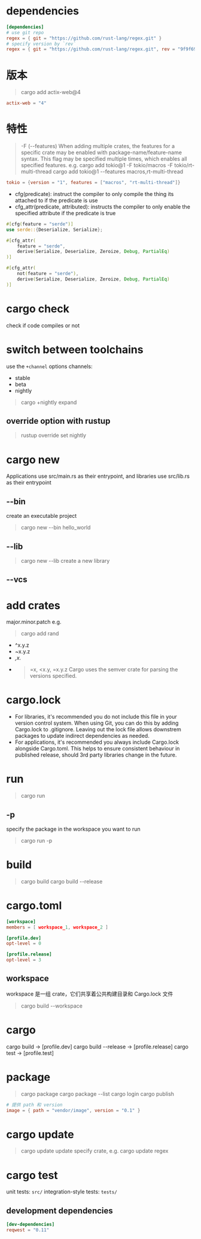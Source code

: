 # dependencies
```toml
[dependencies]
# use git repo
regex = { git = "https://github.com/rust-lang/regex.git" }
# specify version by `rev`
regex = { git = "https://github.com/rust-lang/regex.git", rev = "9f9f693" }
```

# 版本
> cargo add actix-web@4
```toml
actix-web = "4"
```

# 特性
> -F    (--features)
When adding multiple crates, the features for a specific crate may be 
enabled with package-name/feature-name syntax. This flag may be specified 
multiple times, which enables all specified features.
e.g.
> cargo add tokio@1 -F tokio/macros -F tokio/rt-multi-thread
> cargo add tokio@1 --features macros,rt-multi-thread
```toml
tokio = {version = "1", features = ["macros", "rt-multi-thread"]}
```
- cfg(predicate): instruct the compiler to only compile the thing its attached
  to if the predicate is use
- cfg_attr(predicate, attributed): instructs the compiler to only enable the
  specified attribute if the predicate is true
```rust
#[cfg(feature = "serde")]
use serde::{Deserialize, Serialize};

#[cfg_attr(
    feature = "serde",
    derive(Serialize, Deserialize, Zeroize, Debug, PartialEq)
)]

#[cfg_attr(
    not(feature = "serde"),
    derive(Serialize, Deserialize, Zeroize, Debug, PartialEq)
)]
```

# cargo check
check if code compiles or not


# switch between toolchains
use the `+channel` options
channels:
- stable
- beta
- nightly
> cargo +nightly expand
## override option with rustup
> rustup override set nightly

# cargo new
Applications use src/main.rs as their entrypoint, and libraries use src/lib.rs
as their entrypoint
## --bin
create an executable project
> cargo new --bin hello_world
## --lib
> cargo new --lib
create a new library
## --vcs

# add crates
major.minor.patch
e.g.
> cargo add rand
- ^x.y.z
- ~x.y.z
- *,x.*
- >=x, <x.y, =x.y.z
Cargo uses the semver crate for parsing the versions specified.

# cargo.lock
- For libraries, it's recommended you do not include this file in your version
  control system. When using Git, you can do this by adding Cargo.lock to 
  .gitignore. Leaving out the lock file allows downstrem packages to update
  indirect dependencies as needed.
- For applications, it's recommended you always include Cargo.lock alongside 
  Cargo.toml. This helps to ensure consistent behaviour in published release,
  should 3rd party libraries change in the future.

# run
> cargo run
## -p 
specify the package in the workspace you want to run
> cargo run -p


# build
> cargo build
> cargo build --release

# cargo.toml
```toml
[workspace]
members = [ workspace_1, workspace_2 ]

[profile.dev]
opt-level = 0

[profile.release]
opt-level = 3
```
## workspace
workspace 是一组 crate，它们共享着公共构建目录和 Cargo.lock 文件
> cargo build --workspace

# cargo
cargo build -> [profile.dev]
cargo build --release -> [profile.release]
cargo test -> [profile.test]

# package
> cargo package
> cargo package --list
> cargo login
> cargo publish
```toml
# 提供 path 和 version
image = { path = "vendor/image", version = "0.1" }
```

# cargo update
> cargo update
update specify crate, e.g.
> cargo update regex

# cargo test
unit tests: `src/`
integration-style tests: `tests/`
## development dependencies
```toml
[dev-dependencies]
reqwest = "0.11"
```

